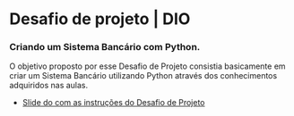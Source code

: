 # Desafio de projeto | DIO

### Criando um Sistema Bancário com Python.
O objetivo proposto por esse Desafio de Projeto consistia basicamente em criar um Sistema Bancário utilizando Python através dos conhecimentos adquiridos nas aulas.

* [Slide do com as instruções do Desafio de Projeto](https://academiapme-my.sharepoint.com/:p:/g/personal/kawan_dio_me/Ef-dMEJYq9BPotZQso7LUCwBJd7gDqCC2SYlUYx0ayrGNQ?e=G79e2L)
